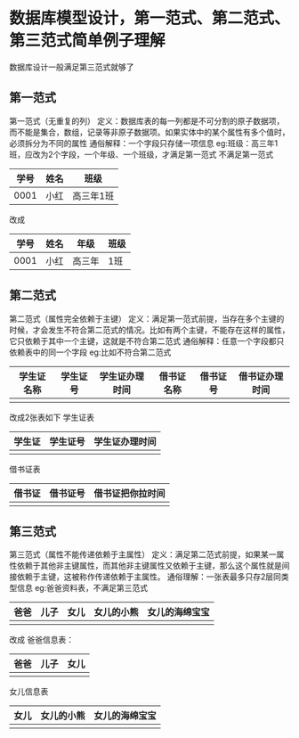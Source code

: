 # 数据库模型设计，第一范式、第二范式、第三范式简单例子理解

数据库设计一般满足第三范式就够了 

## 第一范式

第一范式（无重复的列） 定义：数据库表的每一列都是不可分割的原子数据项，而不能是集合，数组，记录等非原子数据项。如果实体中的某个属性有多个值时，必须拆分为不同的属性 通俗解释：一个字段只存储一项信息 eg:班级：高三年1班，应改为2个字段，一个年级、一个班级，才满足第一范式 不满足第一范式

| 学号 | 姓名 | 班级      |
| ---- | ---- | --------- |
| 0001 | 小红 | 高三年1班 |

改成

| 学号 | 姓名 | 年级   | 班级 |
| ---- | ---- | ------ | ---- |
| 0001 | 小红 | 高三年 | 1班  |

## 第二范式

第二范式（属性完全依赖于主键） 定义：满足第一范式前提，当存在多个主键的时候，才会发生不符合第二范式的情况。比如有两个主键，不能存在这样的属性，它只依赖于其中一个主键，这就是不符合第二范式 通俗解释：任意一个字段都只依赖表中的同一个字段 eg:比如不符合第二范式

| 学生证 名称 | 学生证号 | 学生证办理时间 | 借书证名称 | 借书证号 | 借书证办理时间 |
| ----------- | -------- | -------------- | ---------- | -------- | -------------- |
|             |          |                |            |          |                |

改成2张表如下 学生证表

| 学生证 | 学生证号 | 学生证办理时间 |
| ------ | -------- | -------------- |
|        |          |                |

借书证表

| 借书证 | 借书证号 | 借书证把你拉时间 |
| ------ | -------- | ---------------- |
|        |          |                  |

## 第三范式

第三范式（属性不能传递依赖于主属性） 定义：满足第二范式前提，如果某一属性依赖于其他非主键属性，而其他非主键属性又依赖于主键，那么这个属性就是间接依赖于主键，这被称作传递依赖于主属性。 通俗理解：一张表最多只存2层同类型信息 eg:爸爸资料表，不满足第三范式

| 爸爸 | 儿子 | 女儿 | 女儿的小熊 | 女儿的海绵宝宝 |
| ---- | ---- | ---- | ---------- | -------------- |
|      |      |      |            |                |

改成 爸爸信息表：

| 爸爸 | 儿子 | 女儿 |
| ---- | ---- | ---- |
|      |      |      |

女儿信息表

| 女儿 | 女儿的小熊 | 女儿的海绵宝宝 |
| ---- | ---------- | -------------- |
|      |            |                |